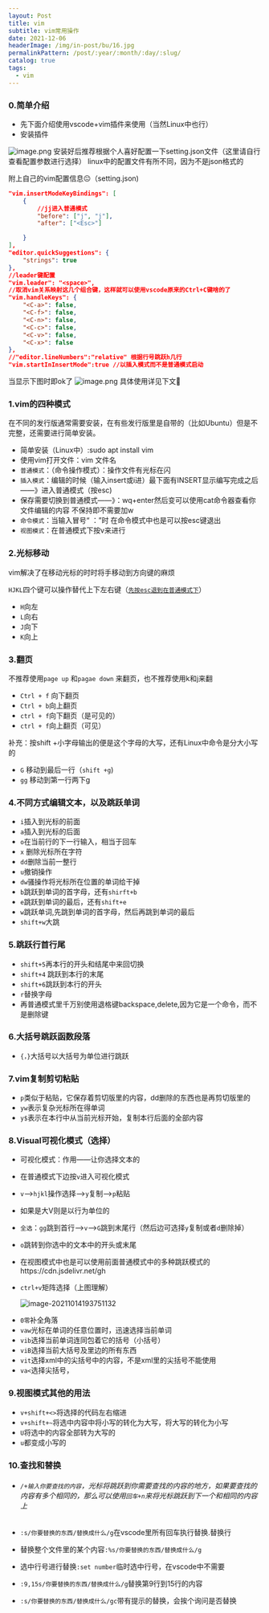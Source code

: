 ```yaml
---
layout: Post
title: vim
subtitle: vim常用操作
date: 2021-12-06
headerImage: /img/in-post/bu/16.jpg
permalinkPattern: /post/:year/:month/:day/:slug/
catalog: true
tags:
  - vim
---
```



### 0.简单介绍

- 先下面介绍使用vscode+vim插件来使用（当然Linux中也行）
- 安装插件

![image.png](https://p1-juejin.byteimg.com/tos-cn-i-k3u1fbpfcp/bb11f52b5f9246999d12ba9cdbe0fc31~tplv-k3u1fbpfcp-watermark.image?)
安装好后推荐根据个人喜好配置一下setting.json文件（这里请自行查看配置参数进行选择）
linux中的配置文件有所不同，因为不是json格式的

附上自己的vim配置信息😐（setting.json)

```json
"vim.insertModeKeyBindings": [
    {
        //jj进入普通模式
        "before": ["j", "j"],
        "after": ["<Esc>"]

    }
],
"editor.quickSuggestions": {
    "strings": true
},
//leader键配置
"vim.leader": "<space>",  
//取消vim关系映射这几个组合键，这样就可以使用vscode原来的Ctrl+C键啥的了
"vim.handleKeys": {  
    "<C-a>": false,
    "<C-f>": false, 
    "<C-n>": false,
    "<C-c>": false,
    "<C-v>": false,
    "<C-x>": false
},
//"editor.lineNumbers":"relative" 根据行号跳跃h几行
"vim.startInInsertMode":true //以插入模式而不是普通模式启动
```

当显示下图时即ok了
![image.png](https://p1-juejin.byteimg.com/tos-cn-i-k3u1fbpfcp/6bfd422a018f471b95bc7764ce53c9af~tplv-k3u1fbpfcp-watermark.image?)
具体使用详见下文🤭

### 1.vim的四种模式

在不同的发行版通常需要安装，在有些发行版里是自带的（比如Ubuntu）但是不完整，还需要进行简单安装。

-   简单安装（Linux中）:sudo apt install vim
-   使用vim打开文件：vim 文件名
-   `普通模式`：（命令操作模式）：操作文件有光标在闪
-   `插入模式`：编辑的时候（输入insert或i进）最下面有INSERT显示编写完成之后——》进入普通模式（按esc)
-   保存需要切换到普通模式——》：wq+enter然后变可以使用cat命令器查看你文件编辑的内容 不保持即不需要加w
-   `命令模式`：当输入冒号“ ：”时 在命令模式中也是可以按esc键退出
-   `视图模式`：在普通模式下按v来进行

### 2.光标移动

vim解决了在移动光标的时时将手移动到方向键的麻烦

`HJKL`四个键可以操作替代上下左右键（[`先按esc退到在普通模式下`]()）

-   `H`向左
-   `L`向右
-   `J`向下
-   `K`向上

### 3.翻页

不推荐使用`page up` 和`pagae down` 来翻页，也不推荐使用k和j来翻

-   `Ctrl + f` 向下翻页
-   `Ctrl + b`向上翻页
-   `ctrl + f`向下翻页（是可见的）
-   `ctrl + f`向上翻页（可见）

补充：按shift +小字母输出的便是这个字母的大写，还有Linux中命令是分大小写的

-   `G` 移动到最后一行（`shift +g`)
-   `gg` 移动到第一行两下g

### 4.不同方式编辑文本，以及跳跃单词

-   `i`插入到光标的前面
-   `a`插入到光标的后面
-   `o`在当前行的下一行输入，相当于回车
-   `x` 删除光标所在字符
-   `dd`删除当前一整行
-   `u`撤销操作
-   `dw`骚操作将光标所在位置的单词给干掉
-   `b`跳跃到单词的首字母，还有`shirft+b`
-   `e`跳跃到单词的最后，还有`shift+e`
-   `w`跳跃单词,先跳到单词的首字母，然后再跳到单词的最后
-   `shift+w`大跳

### 5.跳跃行首行尾

-   `shift+5`再本行的开头和结尾中来回切换
-   `shift+4` 跳跃到本行的末尾
-   `shift+6`跳跃到本行的开头
-   `r`替换字母
-   再普通模式里千万别使用退格键backspace,delete,因为它是一个命令，而不是删除键

### 6.大括号跳跃函数段落

-   `{，}`大括号以大括号为单位进行跳跃

### 7.vim复制剪切粘贴

-   `p`类似于粘贴，它保存着剪切版里的内容，dd删除的东西也是再剪切版里的
-   `yw`表示复杂光标所在得单词
-   `y$`表示在本行中从当前光标开始，复制本行后面的全部内容

### 8.Visual可视化模式（选择）

- 可视化模式：作用——让你选择文本的

- 在普通模式下边按`v`进入可视化模式

- `v`——>`hjkl`操作选择——>`y`复制——>`p`粘贴

- 如果是大V则是以行为单位的

- `全选`：`gg`跳到首行——>`v`——>`G`跳到末尾行（然后边可选择`y`复制或者`d`删除掉）

- `o`跳转到你选中的文本中的开头或末尾

- 在视图模式中也是可以使用前面普通模式中的多种跳跃模式的https://cdn.jsdelivr.net/gh

- `ctrl+v`矩阵选择（上图理解）

  ![image-20211014193751132](https://p3-juejin.byteimg.com/tos-cn-i-k3u1fbpfcp/a2f680cdca1942f9a9316b2e2231ebac~tplv-k3u1fbpfcp-zoom-1.image)

<!---->

-   `0零`补全角落
-   `vaw`光标在单词的任意位置时，迅速选择当前单词
-   `vib`选择当前单词连同包着它的括号（小括号）
-   `viB`选择当前大括号及里边的所有东西
-   `vit`选择xml中的尖括号中的内容，不是xml里的尖括号不能使用
-   `va<`选择尖括号，

### 9.视图模式其他的用法

-   `v+shift+<>`将选择的代码左右缩进
-   `v+shift+~`将选中内容中将小写的转化为大写，将大写的转化为小写
-   `U`将选中的内容全部转为大写的
-   `u`都变成小写的

### 10.查找和替换

- ###### `/+输入你要查找的内容`，光标将跳跃到你需要查找的内容的地方，如果要查找的内容有多个相同的，那么可以使用`回车+n`来将光标跳跃到下一个和相同的内容上

<!---->

- `:s/你要替换的东西/替换成什么/g`在vscode里所有回车执行替换.替换行

- 替换整个文件里的某个内容`:%s/你要替换的东西/替换成什么/g`

- 选中行号进行替换`:set number`临时选中行号，在vscode中不需要

- `:9,15s/你要替换的东西/替换成什么/g`替换第9行到15行的内容

- `:s/你要替换的东西/替换成什么/gc`带有提示的替换，会挨个询问是否替换

  